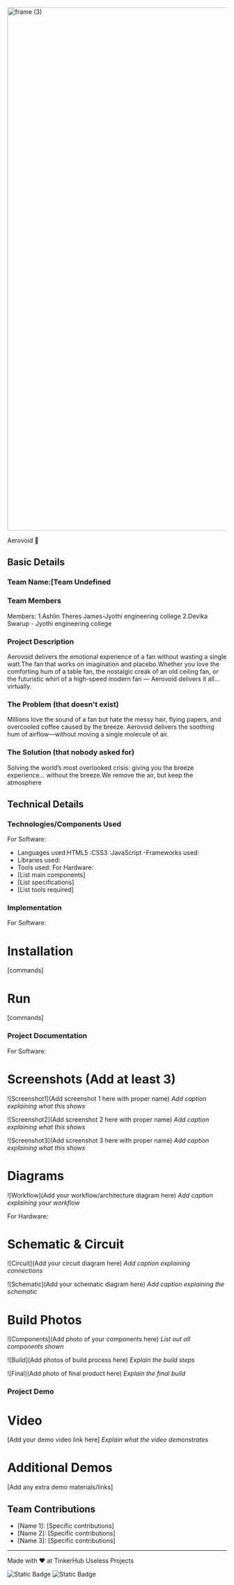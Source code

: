 <img width="3188" height="1202" alt="frame (3)" src="https://github.com/user-attachments/assets/517ad8e9-ad22-457d-9538-a9e62d137cd7" />


Aerovoid 🎯


## Basic Details
### Team Name:[Team Undefined


### Team Members
 Members:
 1.Ashlin Theres James-Jyothi engineering college
 2.Devika Swarup - Jyothi engineering college

### Project Description
Aerovoid delivers the emotional experience of a fan without wasting a single watt.The fan that works on imagination and placebo.Whether you love the comforting hum of a table fan, the nostalgic creak of an old ceiling fan, or the futuristic whirl of a high-speed modern fan — Aerovoid delivers it all… virtually.

### The Problem (that doesn't exist)
Millions love the sound of a fan but hate the messy hair, flying papers, and overcooled coffee caused by the breeze. Aerovoid delivers the soothing hum of airflow—without moving a single molecule of air.

### The Solution (that nobody asked for)
Solving the world’s most overlooked crisis: giving you the breeze experience… without the breeze.We remove the air, but keep the atmosphere

## Technical Details
### Technologies/Components Used
For Software:
- Languages used:HTML5
                :CSS3
                :JavaScript
  -Frameworks used:
- Libraries used:
- Tools used:
For Hardware:
- [List main components]
- [List specifications]
- [List tools required]

### Implementation
For Software:
# Installation
[commands]

# Run
[commands]

### Project Documentation
For Software:

# Screenshots (Add at least 3)
![Screenshot1](Add screenshot 1 here with proper name)
*Add caption explaining what this shows*

![Screenshot2](Add screenshot 2 here with proper name)
*Add caption explaining what this shows*

![Screenshot3](Add screenshot 3 here with proper name)
*Add caption explaining what this shows*

# Diagrams
![Workflow](Add your workflow/architecture diagram here)
*Add caption explaining your workflow*

For Hardware:

# Schematic & Circuit
![Circuit](Add your circuit diagram here)
*Add caption explaining connections*

![Schematic](Add your schematic diagram here)
*Add caption explaining the schematic*

# Build Photos
![Components](Add photo of your components here)
*List out all components shown*

![Build](Add photos of build process here)
*Explain the build steps*

![Final](Add photo of final product here)
*Explain the final build*

### Project Demo
# Video
[Add your demo video link here]
*Explain what the video demonstrates*

# Additional Demos
[Add any extra demo materials/links]

## Team Contributions
- [Name 1]: [Specific contributions]
- [Name 2]: [Specific contributions]
- [Name 3]: [Specific contributions]

---
Made with ❤️ at TinkerHub Useless Projects 

![Static Badge](https://img.shields.io/badge/TinkerHub-24?color=%23000000&link=https%3A%2F%2Fwww.tinkerhub.org%2F)
![Static Badge](https://img.shields.io/badge/UselessProjects--25-25?link=https%3A%2F%2Fwww.tinkerhub.org%2Fevents%2FQ2Q1TQKX6Q%2FUseless%2520Projects)



